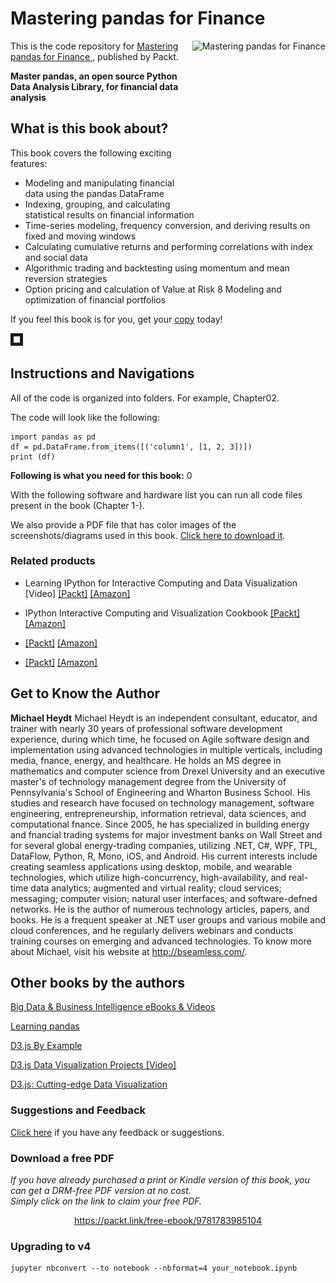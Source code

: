 


# Mastering pandas for Finance 

<a href="https://prod.packtpub.com/in/big-data-and-business-intelligence/mastering-pandas-finance?utm_source=github&utm_medium=repository&utm_campaign="><img src="" alt="Mastering pandas for Finance " height="256px" align="right"></a>

This is the code repository for [Mastering pandas for Finance ](https://prod.packtpub.com/in/big-data-and-business-intelligence/mastering-pandas-finance?utm_source=github&utm_medium=repository&utm_campaign=), published by Packt.

**Master pandas, an open source Python Data Analysis Library, for financial data analysis**

## What is this book about?

This book covers the following exciting features:

* Modeling and manipulating financial data using the pandas DataFrame
* Indexing, grouping, and calculating statistical results on financial information
* Time-series modeling, frequency conversion, and deriving results on fixed and moving windows
* Calculating cumulative returns and performing correlations with index and social data
* Algorithmic trading and backtesting using momentum and mean reversion strategies
* Option pricing and calculation of Value at Risk
8 Modeling and optimization of financial portfolios


If you feel this book is for you, get your [copy](https://www.amazon.com/dp/1783985100) today!

<a href="https://www.packtpub.com/?utm_source=github&utm_medium=banner&utm_campaign=GitHubBanner"><img src="https://raw.githubusercontent.com/PacktPublishing/GitHub/master/GitHub.png" 
alt="https://www.packtpub.com/" border="5" /></a>

## Instructions and Navigations
All of the code is organized into folders. For example, Chapter02.

The code will look like the following:
```
import pandas as pd
df = pd.DataFrame.from_items([('column1', [1, 2, 3])])
print (df)
```

**Following is what you need for this book:**
0

With the following software and hardware list you can run all code files present in the book (Chapter 1-).

We also provide a PDF file that has color images of the screenshots/diagrams used in this book. [Click here to download it]().

### Related products
* Learning IPython for Interactive Computing and Data Visualization [Video]  [[Packt]](https://prod.packtpub.com/in/big-data-and-business-intelligence/learning-ipython-interactive-computing-and-data-visualization-vid?utm_source=github&utm_medium=repository&utm_campaign=) [[Amazon]](https://www.amazon.com/dp/1782169938)

* IPython Interactive Computing and Visualization Cookbook  [[Packt]](https://prod.packtpub.com/in/big-data-and-business-intelligence/ipython-interactive-computing-and-visualization-cookbook?utm_source=github&utm_medium=repository&utm_campaign=) [[Amazon]](https://www.amazon.com/dp/1783284811)

*  [[Packt]]() [[Amazon]](https://www.amazon.com/dp/)

*  [[Packt]]() [[Amazon]](https://www.amazon.com/dp/)

## Get to Know the Author
**Michael Heydt**
Michael Heydt is an independent consultant, educator, and trainer with nearly
30 years of professional software development experience, during which time, he
focused on Agile software design and implementation using advanced technologies
in multiple verticals, including media, fnance, energy, and healthcare. He holds
an MS degree in mathematics and computer science from Drexel University and
an executive master's of technology management degree from the University of
Pennsylvania's School of Engineering and Wharton Business School. His studies
and research have focused on technology management, software engineering,
entrepreneurship, information retrieval, data sciences, and computational fnance.
Since 2005, he has specialized in building energy and fnancial trading systems
for major investment banks on Wall Street and for several global energy-trading
companies, utilizing .NET, C#, WPF, TPL, DataFlow, Python, R, Mono, iOS,
and Android. His current interests include creating seamless applications using
desktop, mobile, and wearable technologies, which utilize high-concurrency,
high-availability, and real-time data analytics; augmented and virtual reality; cloud
services; messaging; computer vision; natural user interfaces; and software-defned
networks. He is the author of numerous technology articles, papers, and books. He
is a frequent speaker at .NET user groups and various mobile and cloud conferences,
and he regularly delivers webinars and conducts training courses on emerging
and advanced technologies. To know more about Michael, visit his website at
http://bseamless.com/.


## Other books by the authors
[Big Data & Business Intelligence eBooks & Videos](https://www.packtpub.com/big-data-and-business-intelligence/instant-lucenenet-?utm_source=github&utm_medium=repository&utm_campaign=)

[Learning pandas](https://www.packtpub.com/application-development/learning-pandas?utm_source=github&utm_medium=repository&utm_campaign=9781783985128 )

[D3.js By Example](https://www.packtpub.com/web-development/d3js-example?utm_source=github&utm_medium=repository&utm_campaign=9781785280085 )

[D3.js Data Visualization Projects [Video]](https://www.packtpub.com/web-development/d3js-data-visualization-projects-video?utm_source=github&utm_medium=repository&utm_campaign=9781786466082 )

[D3.js: Cutting-edge Data Visualization](https://www.packtpub.com/web-development/d3js-cutting-edge-data-visualization?utm_source=github&utm_medium=repository&utm_campaign=9781787281776 )

### Suggestions and Feedback
[Click here](https://docs.google.com/forms/d/e/1FAIpQLSdy7dATC6QmEL81FIUuymZ0Wy9vH1jHkvpY57OiMeKGqib_Ow/viewform) if you have any feedback or suggestions.


### Download a free PDF

 <i>If you have already purchased a print or Kindle version of this book, you can get a DRM-free PDF version at no cost.<br>Simply click on the link to claim your free PDF.</i>
<p align="center"> <a href="https://packt.link/free-ebook/9781783985104">https://packt.link/free-ebook/9781783985104 </a> </p>


### Upgrading to v4
```
jupyter nbconvert --to notebook --nbformat=4 your_notebook.ipynb
```